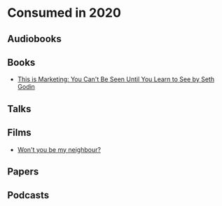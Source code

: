 # Consumed in 2020

## Audiobooks

## Books

* [This is Marketing: You Can't Be Seen Until You Learn to See by Seth Godin](https://seths.blog/tim/)

## Talks


## Films

* [Won't you be my neighbour?](https://www.imdb.com/title/tt7681902/)

## Papers

## Podcasts

